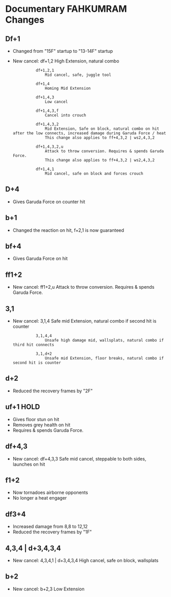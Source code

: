 # Documentary FAHKUMRAM Changes

## Df+1
- Changed from "15F" startup to "13-14F" startup
- New cancel:	df+1,2
					High Extension, natural combo
					
				df+1,2,1
					Mid cancel, safe, juggle tool
					
				df+1,4
					Homing Mid Extension
					
				df+1,4,3
					Low cancel
				
				df+1,4,3,f 
					Cancel into crouch
				
				df+1,4,3,2
					Mid Extension, Safe on block, natural combo on hit after the low connects, increased damage during Garuda Force / heat	
					This change also applies to ff+4,3,2 | ws2,4,3,2
					
				df+1,4,3,2,u
					Attack to throw conversion. Requires & spends Garuda Force.
					This change also applies to ff+4,3,2 | ws2,4,3,2
					
				df+1,4,1
					Mid cancel, safe on block and forces crouch
				
## D+4
- Gives Garuda Force on counter hit

## b+1
- Changed the reaction on hit, f+2,1 is now guaranteed

## bf+4
- Gives Garuda Force on hit

## ff1+2
- New cancel:	ff1+2,u
					Attack to throw conversion. Requires & spends Garuda Force.
				
## 3,1
- New cancel:	3,1,4
					Safe mid Extension, natural combo if second hit is counter
					
				3,1,4,4
					Unsafe high damage mid, wallsplats, natural combo if third hit connects
					
				3,1,d+2
					Unsafe mid Extension, floor breaks, natural combo if second hit is counter

## d+2
- Reduced the recovery frames by "2F"

## uf+1 HOLD
- Gives floor stun on hit
- Removes grey health on hit
- Requires & spends Garuda Force. 

## df+4,3
- New cancel:	df+4,3,3
					Safe mid cancel, steppable to both sides, launches on hit
					
## f1+2
- Now tornadoes airborne opponents
- No longer a heat engager

## df3+4
- Increased damage from 8,8 to 12,12
- Reduced the recovery frames by "1F"

## 4,3,4 | d+3,4,3,4
- New cancel: 4,3,4,1 | d+3,4,3,4
				High cancel, safe on block, wallsplats

## b+2
- New cancel: b+2,3
				Low Extension


